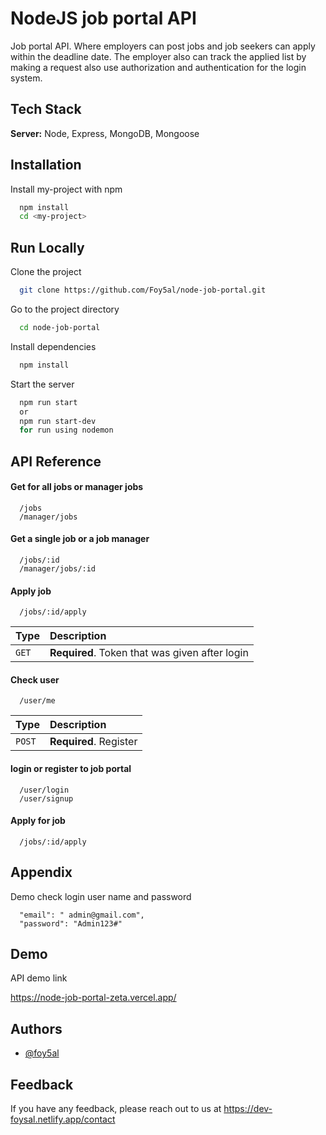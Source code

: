 
# NodeJS job portal API

Job portal API. Where employers can post jobs and job seekers can apply within the deadline date. The employer also can track the applied list by making a request also use authorization and authentication for the login system.

## Tech Stack

**Server:** Node, Express, MongoDB, Mongoose


## Installation

Install my-project with npm

```bash
  npm install
  cd <my-project>
```
    
## Run Locally

Clone the project

```bash
  git clone https://github.com/Foy5al/node-job-portal.git
```

Go to the project directory

```bash
  cd node-job-portal
```

Install dependencies

```bash
  npm install
```

Start the server

```bash
  npm run start
  or
  npm run start-dev
  for run using nodemon
```


## API Reference

#### Get for all jobs or manager jobs

```http
  /jobs
  /manager/jobs
```
#### Get a single job or a job manager

```http
  /jobs/:id
  /manager/jobs/:id
```
#### Apply job

```http
  /jobs/:id/apply

```
| Type     | Description                |
| :------- | :------------------------- |
| `GET` | **Required**. Token that was given after login |
#### Check user

```http
  /user/me

```
| Type     | Description                |
| :------- | :------------------------- |
| `POST` | **Required**. Register |

#### login or register to job portal

```http
  /user/login
  /user/signup

```
#### Apply for job

```http
  /jobs/:id/apply

```




## Appendix

Demo check login user name and password 
```http
  "email": " admin@gmail.com",
  "password": "Admin123#"
```




## Demo

API demo link

https://node-job-portal-zeta.vercel.app/
## Authors

- [@foy5al](https://www.github.com/foy5al)


## Feedback

If you have any feedback, please reach out to us at https://dev-foysal.netlify.app/contact



